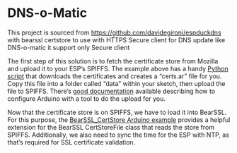 # DNS-o-Matic


This  project is sourced from  https://github.com/davidegironi/espduckdns with bearssl certstore to use with HTTPS Secure client for DNS update like DNS-o-matic it support only Secure client

The first step of this solution is to fetch the certificate store from Mozilla and upload it to your ESP’s SPIFFS. The example above has a handy [Python script](https://github.com/esp8266/Arduino/blob/master/libraries/ESP8266WiFi/examples/BearSSL_CertStore/certs-from-mozilla.py) that downloads the certificates and creates a “certs.ar” file for you. Copy this file into a folder called “data” within your sketch, then upload the file to SPIFFS. There’s [good documentation](https://www.instructables.com/id/Using-ESP8266-SPIFFS/) available describing how to configure Arduino with a tool to do the upload for you.

Now that the certificate store is on SPIFFS, we have to load it into BearSSL. For this purpose, the [BearSSL_CertStore Arduino example](https://github.com/esp8266/Arduino/blob/master/libraries/ESP8266WiFi/examples/BearSSL_CertStore/BearSSL_CertStore.ino) provides a helpful extension for the BearSSL CertStoreFile class that reads the store from SPIFFS.
Additionally, we also need to sync the time for the ESP with NTP, as that’s required for SSL certificate validation.
